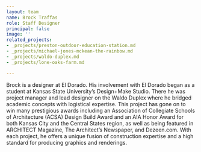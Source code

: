 ```yaml
---
layout: team
name: Brock Traffas
role: Staff Designer
principal: false
image: ''
related_projects:
- _projects/preston-outdoor-education-station.md
- _projects/michael-jones-mckean-the-rainbow.md
- _projects/waldo-duplex.md
- _projects/lone-oaks-farm.md

---
```

Brock is a designer at El Dorado. His involvement with El Dorado began as a student at Kansas State University’s Design+Make Studio. There he was project manager and lead designer on the Waldo Duplex where he bridged academic concepts with logistical expertise. This project has gone on to win many prestigious awards including an Association of Collegiate Schools of Architecture (ACSA) Design Build Award and an AIA Honor Award for both Kansas City and the Central States region, as well as being featured in ARCHITECT Magazine, The Architect’s Newspaper, and Dezeen.com. With each project, he offers a unique fusion of construction expertise and a high standard for producing graphics and renderings.